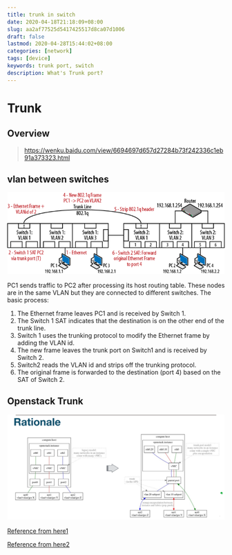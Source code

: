```yaml
---
title: trunk in switch
date: 2020-04-18T21:18:09+08:00
slug: aa2af77525d5417425517d8ca07d1006
draft: false
lastmod: 2020-04-28T15:44:02+08:00
categories: [network]
tags: [device]
keywords: trunk port, switch
description: What's Trunk port?
---
```

# Trunk

## Overview

>   https://wenku.baidu.com/view/6694697d657d27284b73f242336c1eb91a373323.html
>

## vlan between switches

![trunk](/assets/trunk.png)

PC1 sends traffic to PC2 after processing its host routing table. These nodes are in the same VLAN but they are connected to different switches. The basic process:

1.  The Ethernet frame leaves PC1 and is received by Switch 1.
2.  The Switch 1 SAT indicates that the destination is on the other end of the trunk line.
3.  Switch 1 uses the trunking protocol to modify the Ethernet frame by adding the VLAN id.
4.  The new frame leaves the trunk port on Switch1 and is received by Switch 2.
5.  Switch2 reads the VLAN id and strips off the trunking protocol.
6.  The original frame is forwarded to the destination (port 4) based on the SAT of Switch 2.

## Openstack Trunk

![openstack trunk port](/assets/20200424170120849.png)



[Reference from here1](https://object-storage-ca-ymq-1.vexxhost.net/swift/v1/6e4619c416ff4bd19e1c087f27a43eea/www-assets-prod/presentation-media/Neutron-Trunks.pdf)

[Reference from here2](https://www.oreilly.com/library/view/packet-guide-to/9781449311315/ch04.html)
